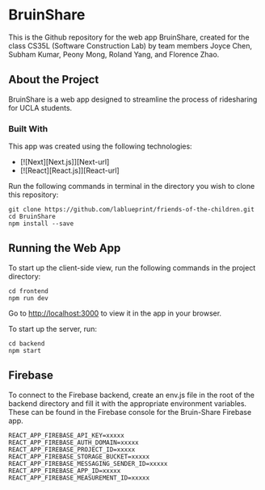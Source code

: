 # BruinShare

This is the Github repository for the web app BruinShare, created for the class CS35L (Software Construction Lab) by team members Joyce Chen, Subham Kumar, Peony Mong, Roland Yang, and Florence Zhao.

## About the Project

BruinShare is a web app designed to streamline the process of ridesharing for UCLA students.

### Built With

This app was created using the following technologies:
* [![Next][Next.js]][Next-url]
* [![React][React.js]][React-url]

Run the following commands in terminal in the directory you wish to clone this repository:

```
git clone https://github.com/lablueprint/friends-of-the-children.git
cd BruinShare
npm install --save
```

## Running the Web App

To start up the client-side view, run the following commands in the project directory:

```
cd frontend
npm run dev
```

Go to [http://localhost:3000](http://localhost:3000) to view it in the app in your browser.

To start up the server, run:

```
cd backend
npm start
```

## Firebase

To connect to the Firebase backend, create an env.js file in the root of the backend directory and fill it with the appropriate environment variables. These can be found in the Firebase console for the Bruin-Share Firebase app.

```
REACT_APP_FIREBASE_API_KEY=xxxxx
REACT_APP_FIREBASE_AUTH_DOMAIN=xxxxx
REACT_APP_FIREBASE_PROJECT_ID=xxxxx
REACT_APP_FIREBASE_STORAGE_BUCKET=xxxxx
REACT_APP_FIREBASE_MESSAGING_SENDER_ID=xxxxx
REACT_APP_FIREBASE_APP_ID=xxxxx
REACT_APP_FIREBASE_MEASUREMENT_ID=xxxxx
```
